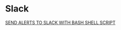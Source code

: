 # Slack

[SEND ALERTS TO SLACK WITH BASH SHELL SCRIPT](https://easyoradba.com/2018/10/29/send-alerts-to-slack-with-bash-shell-script/)

